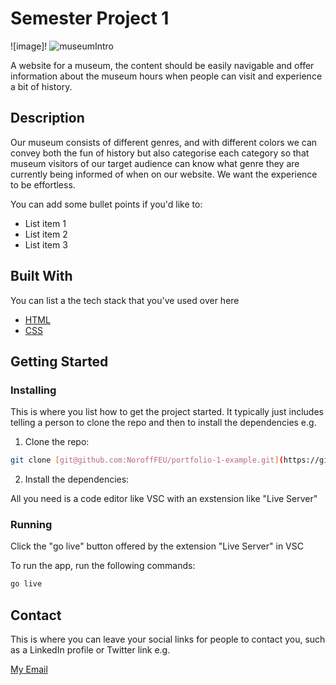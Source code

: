 # Semester Project 1

![image]!
![museumIntro](https://github.com/xTidewaterx/23-05-2021_SemesterProject_Johan_Myhre/assets/79268288/e40936d1-1384-46e2-8eee-4c2fc6281447)


A website for a museum, the content should be easily navigable and offer information about the museum hours when people can visit and experience a bit of history.

## Description
Our museum consists of different genres, and with different colors we can convey both the fun of history but also categorise each category so that museum visitors of our target audience can know what genre they are currently being informed of when on our website. We want the experience to be effortless.

You can add some bullet points if you'd like to:

- List item 1
- List item 2
- List item 3

## Built With

You can list a the tech stack that you've used over here

- [HTML](https://reactjs.org/)
- [CSS](https://getbootstrap.com)

## Getting Started

### Installing

This is where you list how to get the project started. It typically just includes telling a person to clone the repo and then to install the dependencies e.g.

1. Clone the repo:

```bash
git clone [git@github.com:NoroffFEU/portfolio-1-example.git](https://github.com/xTidewaterx/23-05-2021_SemesterProject_Johan_Myhre)
```

2. Install the dependencies:

All you need is a code editor like VSC with an exstension like "Live Server"

### Running

Click the "go live" button offered by the extension "Live Server" in VSC

To run the app, run the following commands:

```bash
go live
```


## Contact

This is where you can leave your social links for people to contact you, such as a LinkedIn profile or Twitter link e.g.

[My Email](johan12ab@gmail.com)




